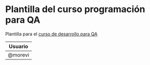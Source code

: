 # Plantilla del curso programación para QA

Plantilla para el [curso de desarrollo para QA](https://jj.github.io/curso-tdd)

| Usuario |
| ------------- |
| @morevi  |
